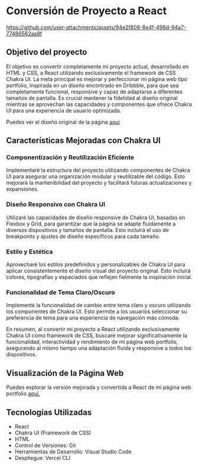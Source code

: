 # Conversión de Proyecto a React




https://github.com/user-attachments/assets/94e2f808-8e4f-496d-94a7-77486562aa8f





## Objetivo del proyecto

El objetivo es convertir completamente mi proyecto actual, desarrollado en HTML y CSS, a React utilizando exclusivamente el framework de CSS Chakra UI. La meta principal es mejorar y perfeccionar mi página web tipo portfolio, inspirada en un diseño encontrado en Dribbble, para que sea completamente funcional, responsive y capaz de adaptarse a diferentes tamaños de pantalla. Es crucial mantener la fidelidad al diseño original mientras se aprovechan las capacidades y componentes que ofrece Chakra UI para una experiencia de usuario optimizada.


Puedes ver el diseño original de la página <a href="https://dribbble.com/shots/24118939-Portfolio-Website" target='_blank'>aquí</a>


## Características Mejoradas con Chakra UI

### Componentización y Reutilización Eficiente
Implementaré la estructura del proyecto utilizando componentes de Chakra UI para asegurar una organización modular y reutilizable del código. Esto mejorará la mantenibilidad del proyecto y facilitará futuras actualizaciones y expansiones.

### Diseño Responsivo con Chakra UI
Utilizaré las capacidades de diseño responsive de Chakra UI, basadas en Flexbox y Grid, para garantizar que la página se adapte fluidamente a diversos dispositivos y tamaños de pantalla. Esto incluirá el uso de breakpoints y ajustes de diseño específicos para cada tamaño.

### Estilo y Estética
Aprovecharé los estilos predefinidos y personalizables de Chakra UI para aplicar consistentemente el diseño visual del proyecto original. Esto incluirá colores, tipografías y espaciados que reflejen fielmente la inspiración inicial.

### Funcionalidad de Tema Claro/Oscuro
Implementé la funcionalidad de cambio entre tema claro y oscuro utilizando los componentes de Chakra UI. Esto permite a los usuarios seleccionar su preferencia de tema para una experiencia de navegación más cómoda.

En resumen, al convertir mi proyecto a React utilizando exclusivamente Chakra UI como framework de CSS, buscaré mejorar significativamente la funcionalidad, interactividad y rendimiento de mi página web portfolio, asegurando al mismo tiempo una adaptación fluida y responsive a todos los dispositivos.

## Visualización de la Página Web
Puedes explorar la versión mejorada y convertida a React de mi página web portfolio <a href="https://trabajo-final-41en7n76n-ludmila-bertos-projects.vercel.app/" target='_blank'>aquí.</a>

## Tecnologías Utilizadas
- React
- Chakra UI (Framework de CSS)
- HTML
- Control de Versiones: Git
- Herramientas de Desarrollo: Visual Studio Code
- Despliegue: Vercel CLI
